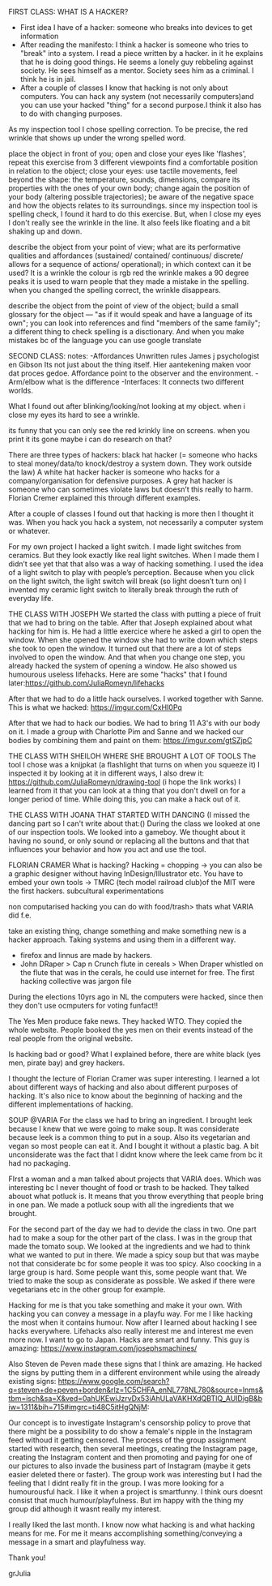FIRST CLASS:
WHAT IS A HACKER?
- First idea I have of a hacker: someone who breaks into devices to get information
- After reading the manifesto: I think a hacker is someone who tries to "break" into a system. I read a piece written by a 
hacker. in it he explains that he is doing good things. He seems a lonely guy rebbeling against society. He sees himself as 
a mentor. Society sees him as a criminal. I think he is in jail.
- After a couple of classes I know that hacking is not only about computers. You can hack any system (not necessarily 
computers)and you can use your hacked "thing" for a second purpose.I think it also has to do with changing purposes. 

As my inspection tool I chose spelling correction. To be precise, the red wrinkle that shows up under the wrong spelled word.

place the object in front of you; open and close your eyes like 'flashes', repeat this exercise
from 3 different viewpoints find a comfortable position in relation to the object; close your eyes: 
use tactile movements, feel beyond the shape: the temperature, sounds, dimensions, compare its properties 
with the ones of your own body; change again the position of your body (altering possible trajectories);
be aware of the negative space and how the objects relates to its surroundings.
  since my inspection tool is spelling check, I found it hard to do this exercise. But, when I close my eyes I don't really 
  see the wrinkle in the line. It also feels like floating and a bit shaking up and down. 
  
describe the object from your point of view; what are its performative qualities and affordances (sustained/ contained/ 
continuous/ discrete/ allows for a sequence of actions/ operational); in which context can it be used?
  It is a wrinkle 
  the colour is rgb red
  the wrinkle makes a 90 degree peaks
  it is used to warn people that they made a mistake in the spelling.
  when you changed the spelling correct, the wrinkle disappears.
  
describe the object from the point of view of the object; build a small glossary for the object — "as if it would speak 
and have a language of its own"; you can look into references and find "members of the same family";
  a different thing to check spelling is a disctionary. And when you make mistakes bc of the language you can use google 
  translate

SECOND CLASS:
notes:
-Affordances
Unwritten rules
James j psychologist en Gibson
Its not just about the thing itself. 
Hier aantekening maken voor dat proces gedoe. 
Affordance point to the observer and the environment.
-Arm/elbow what is the difference
-Interfaces:
It connects two different worlds. 

What I found out after blinking/looking/not looking at my object.
when i close my eyes its hard to see a wrinkle.

its funny that you can only see the red krinkly line on screens. when you print it its gone 
maybe i can do research on that?


There are three types of hackers: black hat hacker (= someone who hacks to steal money/data/to knock/destroy a system down. They work outside the law) A white hat hacker hacker is someone who hacks for a company/organisation for defensive purposes. A grey hat hacker is someone who can sometimes violate laws but doesn’t this really to harm. Florian Cremer explained this through different examples.  

After a couple of classes I found out that hacking is more then I thought it was. When you hack you hack a system, not necessarily a computer system or whatever. 

For my own project I hacked a light switch. I made light switches from ceramics. But they look exactly like real light switches. When I made them I didn’t see yet that that also was a way of hacking something. I used the idea of a light switch to play with people’s perception. Because when you click on the light switch, the light switch will break (so light doesn’t turn on) I invented my ceramic light switch to literally break through the ruth of everyday life. 

THE CLASS WITH JOSEPH
We started the class with putting a piece of fruit that we had to bring on the table. After that Joseph explained about what hacking for him is. He had a little exercice where he asked a girl to open the window. When she opened the window she had to write down which steps she took to open the window. It turned out that there are a lot of steps involved to open the window. And that when you change one step, you already hacked the system of opening a window. 
He also showed us humourous useless lifehacks. Here are some "hacks" that I found later:https://github.com/JuliaRomeyn/lifehacks

After that we had to do a little hack ourselves. I worked together with Sanne. This is what we hacked: https://imgur.com/CxHI0Pq

After that we had to hack our bodies. We had to bring 11 A3's with our body on it. I made a group with Charlotte Pim and Sanne and we hacked our bodies by combining them and paint on them: https://imgur.com/gtSZjpC

THE CLASS WITH SHEILOH WHERE SHE BROUGHT A LOT OF TOOLS 
The tool I chose was a knijpkat (a flashlight that turns on when you squeeze it) I inspected it by looking at it in different ways, I also drew it:   https://github.com/JuliaRomeyn/drawing-tool
(i hope the link works)
I learned from it that you can look at a thing that you don't dwell on for a longer period of time. While doing this, you can 
make a hack out of it.

THE CLASS WITH JOANA THAT STARTED WITH DANCING (I missed the dancing part so I can't write about that:()
During the class we looked at one of our inspection tools. We looked into a gameboy. We thought about it having no sound, or only sound or replacing all the buttons and that that influences your behavior and how you act and use the tool. 

FLORIAN CRAMER
What is hacking? Hacking = chopping
-> you can also be a graphic designer without having InDesign/Illustrator etc. You have to embed your own tools
-> TMRC (tech model railroad club)of the MIT were the first hackers. subcultural experimentations

non computarised hacking you can do with food/trash> thats what VARIA did f.e.

take an existing thing, change something and make something new is a hacker approach. Taking systems and using them in a different way. 

- firefox and linnus are made by hackers. 
- John DRaper > Cap n Crunch flute in cereals > When Draper whistled on the flute that was in the cerals, he could use internet for free. 
The first hacking collective was jargon file

During the elections 10yrs ago in NL the computers were hacked, since then they don't use ocmputers for voting funfact!!

The Yes Men produce fake news. They hacked WTO. They copied the whole website. People booked the yes men on their events instead of the real people from the original website. 

Is hacking bad or good? What I explained before, there are white black (yes men, pirate bay) and grey hackers.


I thought the lecture of Florian Cramer was super interesting. I learned a lot about different ways of hacking and also about different purposes of hacking. It's also nice to know about the beginning of hacking and the different implementations of hacking. 


SOUP @VARIA
For the class we had to bring an ingredient. I brought leek because I knew that we were going to make soup. It was considerate because leek is a common thing to put in a soup. Also its vegetarian and vegan so most people can eat it. And I bought it without a plastic bag. A bit unconsiderate was the fact that I didnt know where the leek came from bc it had no packaging. 

FIrst a woman and a man talked about projects that VARIA does. Which was interesting bc I never thought of food or trash to be hacked. They talked abouot what potluck is. It means that you throw everything that people bring in one pan. We made a potluck soup with all the ingredients that we brought. 

For the second part of the day we had to devide the class in two. One part had to make a soup for the other part of the class. I was in the group that made the tomato soup. We looked at the ingredients and we had to think what we wanted to put in there. We made a spicy soup but that was maybe not that considerate bc for some people it was too spicy. Also coocking in a large group is hard. Some people want this, some people want that. We tried to make the soup as considerate as possible. We asked if there were vegetarians etc in the other group for example. 

Hacking for me is that you take something and make it your own. With hacking you can convey a message in a playfu way. For me I like hacking the most when it contains humour. Now after I learned about hacking I see hacks everywhere. Lifehacks also really interest me and interest me even more now. I want to go to Japan. Hacks are smart and funny. This guy is amazing: https://www.instagram.com/josephsmachines/ 

Also Steven de Peven made these signs that I think are amazing. He hacked the signs by putting them in a different environment while using the already existing signs: https://www.google.com/search?q=steven+de+peven+borden&rlz=1C5CHFA_enNL778NL780&source=lnms&tbm=isch&sa=X&ved=0ahUKEwiJzrvDx53iAhULaVAKHXdQBTIQ_AUIDigB&biw=1311&bih=715#imgrc=ti48C5itHgQNjM:

Our concept is to investigate Instagram's censorship policy to prove that there might be a possibility to do show a female's 
nipple in the Instagram feed withoud it getting censored. The process of the group assignment started with research, then several
meetings, creating the Instagram page, creating the Instagram content and then promoting and paying for one of our pictures
to also invade the business part of Instagram (maybe it gets easier deleted there or faster). 
The group work was interesting but I had the feeling that I didnt really fit in the group. I was more looking for a humourousful hack. I like it when a project is smartfunny. I think ours doesnt consist that much humour/playfulness. But im happy with the thing my group did although it wasnt really my interest.


I really liked the last month. I know now what hacking is and what hacking means for me. For me it means accomplishing something/conveying a message in a smart and playfulness way. 

Thank you!

grJulia


  





